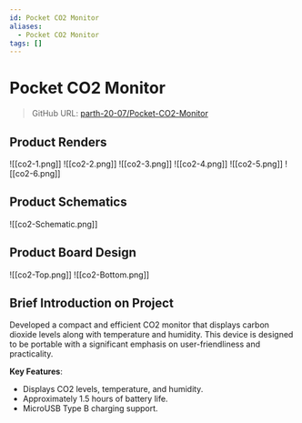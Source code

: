```yaml
---
id: Pocket CO2 Monitor
aliases:
  - Pocket CO2 Monitor
tags: []
---
```



# Pocket CO2 Monitor 

> GitHub URL: [parth-20-07/Pocket-CO2-Monitor](https://github.com/parth-20-07/Pocket-CO2-Monitor)

## Product Renders

![[co2-1.png]]
![[co2-2.png]]
![[co2-3.png]]
![[co2-4.png]]
![[co2-5.png]]
![[co2-6.png]]

## Product Schematics

![[co2-Schematic.png]]

## Product Board Design

![[co2-Top.png]]
![[co2-Bottom.png]]


## Brief Introduction on Project

Developed a compact and efficient CO2 monitor that displays carbon dioxide levels along with temperature and humidity. This device is designed to be portable with a significant emphasis on user-friendliness and practicality.

**Key Features**:

- Displays CO2 levels, temperature, and humidity.
- Approximately 1.5 hours of battery life.
- MicroUSB Type B charging support.

